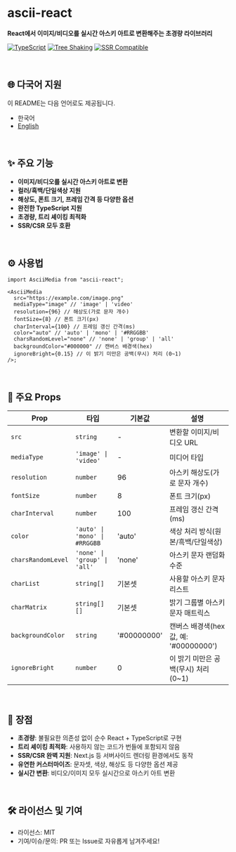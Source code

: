 # ascii-react

**React에서 이미지/비디오를 실시간 아스키 아트로 변환해주는 초경량 라이브러리**

[![TypeScript](https://img.shields.io/badge/TypeScript-Ready-3178C6?logo=typescript)](https://www.typescriptlang.org/)
[![Tree Shaking](https://img.shields.io/badge/Tree%20Shaking-✅-00C853)](tree-shaking)
[![SSR Compatible](https://img.shields.io/badge/SSR-Compatible-FF6B35)](#ssr-support)

<br />

## 🌐 다국어 지원

이 README는 다음 언어로도 제공됩니다.

- 한국어
- [English](./README.md)

<br />

## ✨ 주요 기능

- **이미지/비디오를 실시간 아스키 아트로 변환**
- **컬러/흑백/단일색상 지원**
- **해상도, 폰트 크기, 프레임 간격 등 다양한 옵션**
- **완전한 TypeScript 지원**
- **초경량, 트리 셰이킹 최적화**
- **SSR/CSR 모두 호환**

<br />

## ⚙️ 사용법

```tsx
import AsciiMedia from "ascii-react";

<AsciiMedia
  src="https://example.com/image.png"
  mediaType="image" // 'image' | 'video'
  resolution={96} // 해상도(가로 문자 개수)
  fontSize={8} // 폰트 크기(px)
  charInterval={100} // 프레임 갱신 간격(ms)
  color="auto" // 'auto' | 'mono' | '#RRGGBB'
  charsRandomLevel="none" // 'none' | 'group' | 'all'
  backgroundColor="#000000" // 캔버스 배경색(hex)
  ignoreBright={0.15} // 이 밝기 미만은 공백(무시) 처리 (0~1)
/>;
```

<br />

## 📝 주요 Props

| Prop               | 타입                          | 기본값      | 설명                                   |
| ------------------ | ----------------------------- | ----------- | -------------------------------------- |
| `src`              | `string`                      | -           | 변환할 이미지/비디오 URL               |
| `mediaType`        | `'image' \| 'video'`          | -           | 미디어 타입                            |
| `resolution`       | `number`                      | 96          | 아스키 해상도(가로 문자 개수)          |
| `fontSize`         | `number`                      | 8           | 폰트 크기(px)                          |
| `charInterval`     | `number`                      | 100         | 프레임 갱신 간격(ms)                   |
| `color`            | `'auto' \| 'mono' \| #RRGGBB` | 'auto'      | 색상 처리 방식(원본/흑백/단일색상)     |
| `charsRandomLevel` | `'none' \| 'group' \| 'all'`  | 'none'      | 아스키 문자 랜덤화 수준                |
| `charList`         | `string[]`                    | 기본셋      | 사용할 아스키 문자 리스트              |
| `charMatrix`       | `string[][]`                  | 기본셋      | 밝기 그룹별 아스키 문자 매트릭스       |
| `backgroundColor`  | `string`                      | '#00000000' | 캔버스 배경색(hex 값, 예: '#00000000') |
| `ignoreBright`     | `number`                      | 0           | 이 밝기 미만은 공백(무시) 처리 (0~1)   |

<br />

## 🚀 장점

- **초경량**: 불필요한 의존성 없이 순수 React + TypeScript로 구현
- **트리 셰이킹 최적화**: 사용하지 않는 코드가 번들에 포함되지 않음
- **SSR/CSR 완벽 지원**: Next.js 등 서버사이드 렌더링 환경에서도 동작
- **유연한 커스터마이즈**: 문자셋, 색상, 해상도 등 다양한 옵션 제공
- **실시간 변환**: 비디오/이미지 모두 실시간으로 아스키 아트 변환

<br />

## 🛠️ 라이선스 및 기여

- 라이선스: MIT
- 기여/이슈/문의: PR 또는 Issue로 자유롭게 남겨주세요!
